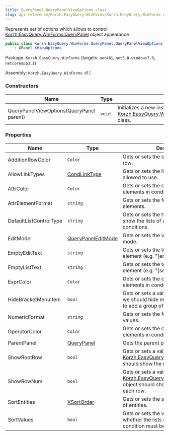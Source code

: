 ```yaml
---
title: QueryPanel.QueryPanelViewOptions class
slug: api-reference/Korzh.EasyQuery.WinForms/Korzh.EasyQuery.WinForms namespace/querypanel-querypanelviewoptions-class
---
```



Represents set of options which allows to control [Korzh.EasyQuery.WinForms.QueryPanel](/api-reference/korzh-easyquery-winforms/korzh-easyquery-winforms-namespace/querypanel-class) object appearance
```csharp
public class Korzh.EasyQuery.WinForms.QueryPanel.QueryPanelViewOptions
    : XPanel.XViewOptions

```
Package: `Korzh.EasyQuery.WinForms` (targets: `net461`, `net5.0-windows7.0`, `netcoreapp3.1`)

Assembly: `Korzh.EasyQuery.WinForms.dll`

### Constructors

| Name | Type | Description | 
| --- | --- | --- | 
| QueryPanelViewOptions([QueryPanel](/api-reference/korzh-easyquery-winforms/korzh-easyquery-winforms-namespace/querypanel-class) parent) | `void` | Initializes a new instance of the [Korzh.EasyQuery.WinForms.QueryPanel.QueryPanelViewOptions](/api-reference/korzh-easyquery-winforms/korzh-easyquery-winforms-namespace/querypanel-class) class. | 


### Properties

| Name | Type | Description | 
| --- | --- | --- | 
| AdditionRowColor | `Color` | Gets or sets the color of the addition row. | 
| AllowLinkTypes | [CondLinkType](/api-reference/korzh-easyquery-winforms/korzh-easyquery-winforms-namespace/condlinktype-enum) | Gets or sets the link types which are allowed to use. | 
| AttrColor | `Color` | Gets or sets the color of the attribute elements in condition rows. | 
| AttrElementFormat | `string` | Gets or sets the format of attribute elements. | 
| DefaultListControlType | `string` | Gets or sets the type of control used to show the lists of available values in conditions. | 
| EditMode | [QueryPanelEditMode](/api-reference/korzh-easyquery-winforms/korzh-easyquery-winforms-namespace/querypaneleditmode-enum) | Gets or sets the value of panel's edit mode. | 
| EmptyEditText | `string` | Gets or sets the text for empty edit element (e.g. "[enter value]") | 
| EmptyListText | `string` | Gets or sets the text for empty list element (e.g. "[select value]") | 
| ExprColor | `Color` | Gets or sets the color of the expression elements in condition rows. | 
| HideBracketMenuItem | `bool` | Gets or sets a value indicating whether we should hide menu item which allows to add a group of conditions. | 
| NumericFormat | `string` | Gets or sets the format of numeric values. | 
| OperatorColor | `Color` | Gets or sets the color of the operator elements in condition rows. | 
| ParentPanel | [QueryPanel](/api-reference/korzh-easyquery-winforms/korzh-easyquery-winforms-namespace/querypanel-class) | Gets the parent panel. | 
| ShowRootRow | `bool` | Gets or sets a value indicating whether [Korzh.EasyQuery.WinForms.QueryPanel](/api-reference/korzh-easyquery-winforms/korzh-easyquery-winforms-namespace/querypanel-class) should show the root row or not. | 
| ShowRowNum | `bool` | Gets or sets a value indicating whether [Korzh.EasyQuery.WinForms.QueryPanel](/api-reference/korzh-easyquery-winforms/korzh-easyquery-winforms-namespace/querypanel-class) object should show the number for each row. | 
| SortEntities | [XSortOrder](/api-reference/korzh-easyquery-winforms/korzh-easyquery-winforms-namespace/xsortorder-enum) | Gets or sets the sort direction for the list of entities. | 
| SortValues | `bool` | Gets or sets the value indicating whether the lists of available values in condition must be sorted or not. |